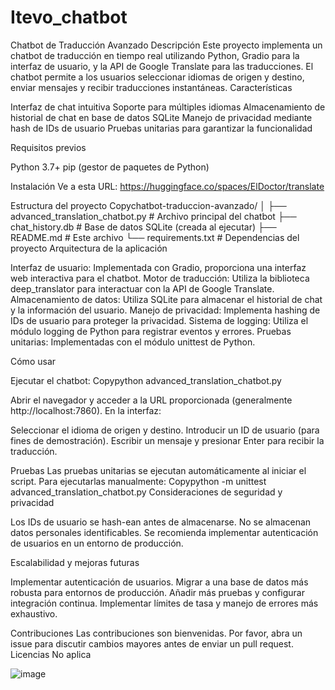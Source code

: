 # Itevo_chatbot
Chatbot de Traducción Avanzado
Descripción
Este proyecto implementa un chatbot de traducción en tiempo real utilizando Python, Gradio para la interfaz de usuario, y la API de Google Translate para las traducciones. El chatbot permite a los usuarios seleccionar idiomas de origen y destino, enviar mensajes y recibir traducciones instantáneas.
Características

Interfaz de chat intuitiva
Soporte para múltiples idiomas
Almacenamiento de historial de chat en base de datos SQLite
Manejo de privacidad mediante hash de IDs de usuario
Pruebas unitarias para garantizar la funcionalidad

Requisitos previos

Python 3.7+
pip (gestor de paquetes de Python)

Instalación
Ve a esta URL: https://huggingface.co/spaces/ElDoctor/translate


Estructura del proyecto
Copychatbot-traduccion-avanzado/
│
├── advanced_translation_chatbot.py  # Archivo principal del chatbot
├── chat_history.db                  # Base de datos SQLite (creada al ejecutar)
├── README.md                        # Este archivo
└── requirements.txt                 # Dependencias del proyecto
Arquitectura de la aplicación

Interfaz de usuario: Implementada con Gradio, proporciona una interfaz web interactiva para el chatbot.
Motor de traducción: Utiliza la biblioteca deep_translator para interactuar con la API de Google Translate.
Almacenamiento de datos: Utiliza SQLite para almacenar el historial de chat y la información del usuario.
Manejo de privacidad: Implementa hashing de IDs de usuario para proteger la privacidad.
Sistema de logging: Utiliza el módulo logging de Python para registrar eventos y errores.
Pruebas unitarias: Implementadas con el módulo unittest de Python.

Cómo usar

Ejecutar el chatbot:
Copypython advanced_translation_chatbot.py

Abrir el navegador y acceder a la URL proporcionada (generalmente http://localhost:7860).
En la interfaz:

Seleccionar el idioma de origen y destino.
Introducir un ID de usuario (para fines de demostración).
Escribir un mensaje y presionar Enter para recibir la traducción.



Pruebas
Las pruebas unitarias se ejecutan automáticamente al iniciar el script. Para ejecutarlas manualmente:
Copypython -m unittest advanced_translation_chatbot.py
Consideraciones de seguridad y privacidad

Los IDs de usuario se hash-ean antes de almacenarse.
No se almacenan datos personales identificables.
Se recomienda implementar autenticación de usuarios en un entorno de producción.

Escalabilidad y mejoras futuras

Implementar autenticación de usuarios.
Migrar a una base de datos más robusta para entornos de producción.
Añadir más pruebas y configurar integración continua.
Implementar límites de tasa y manejo de errores más exhaustivo.

Contribuciones
Las contribuciones son bienvenidas. Por favor, abra un issue para discutir cambios mayores antes de enviar un pull request.
Licencias
No aplica

![image](https://github.com/user-attachments/assets/d7cc5132-b136-4e8a-a3c6-fd370cc6e238)

